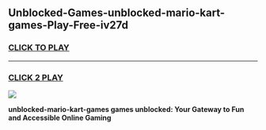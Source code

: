 
## Unblocked-Games-unblocked-mario-kart-games-Play-Free-iv27d
<h3>
<a href="https://premium76.site?title=unblocked-mario-kart-games&ref=23A">CLICK TO PLAY</a></h3>
<hr>

<h3>
<a href="https://premium76.site?title=unblocked-mario-kart-games&ref=23A">CLICK 2 PLAY</a>
  
</h3>

<a href="https://premium76.site?title=unblocked-mario-kart-games&ref=23A"><img src="https://clearcache.store/games.png"></a>


**unblocked-mario-kart-games games unblocked: Your Gateway to Fun and Accessible Online Gaming**
